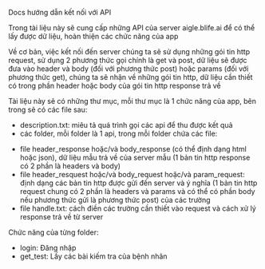 Docs hướng dẫn kết nối với API

Trong tài liệu này sẽ cung cấp những API của server aigle.blife.ai để có thể lấy được dữ liệu,
hoàn thiện các chức năng của app

Về cơ bản, việc kết nối đến server chúng ta sẽ sử dụng những gói tin http request, sử dụng 2 phương
thức gọi chính là get và post, dữ liệu sẽ được đưa vào header và body (đối với phương thức post) hoặc
params (đối với phương thức get), chúng ta sẽ nhận về những gói tin http, dữ liệu cần thiết có trong phần
header hoặc body của gói tin http response trả về

Tài liệu này sẽ có những thư mục, mỗi thư mục là 1 chức năng của app, bên trong sẽ có các file sau:
- description.txt: miêu tả quá trình gọi các api để thu được kết quả
- các folder, mỗi folder là 1 api, trong mỗi folder chứa các file:
+ file header_response hoặc/và body_response (có thể định dạng html hoặc json), dữ liệu mẫu trả về 
của server mẫu (1 bản tin http response có 2 phần là headers và body)
+ file header_resquest hoặc/và body_request hoặc/và param_request: định dạng các bản tin http được gửi 
đến server và ý nghĩa (1 bản tin http request chung có 2 phần là headers và params và có thể có phần
body nếu phương thức gửi là phương thức post) của các trường
+ file handle.txt: cách điền các trường cần thiết vào request và cách xử lý response trả về từ server

Chức năng của từng folder:
- login: Đăng nhập
- get_test: Lấy các bài kiếm tra của bệnh nhân